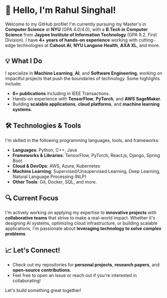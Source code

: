 # 👋 Hello, I'm Rahul Singhal!

Welcome to my GitHub profile! I'm currently pursuing my Master's in **Computer Science** at **NYU** (GPA 4.0/4.0), with a **B.Tech in Computer Science** from **Jaypee Institute of Information Technology** (GPA 9.2, First Division). I have **4+ years of hands-on experience** working with cutting-edge technologies at **Cahoot.AI**, **NYU Langone Health**, **AXA XL**, and more.

## 💡 What I Do

I specialize in **Machine Learning**, **AI**, and **Software Engineering**, working on impactful projects that push the boundaries of technology. Some highlights include:

- **6+ publications** including in IEEE Transactions.
- Hands-on experience with **TensorFlow**, **PyTorch**, and **AWS SageMaker**.
- Building **scalable applications**, **cloud platforms**, and **machine learning systems**.

## 🛠️ Technologies & Tools

I'm skilled in the following programming languages, tools, and frameworks:

- **Languages**: Python, C++, Java
- **Frameworks & Libraries**: TensorFlow, PyTorch, React.js, Django, Spring Boot
- **Cloud & DevOps**: AWS, Azure, Kubernetes
- **Machine Learning**: Supervised/Unsupervised Learning, Deep Learning, Natural Language Processing (NLP)
- **Other Tools**: Git, Docker, SQL, and more.

## 🔍 Current Focus

I'm actively working on applying my expertise to **innovative projects** with **collaborative teams** that strive to make a real-world impact. Whether it's designing AI systems, optimizing cloud infrastructure, or building scalable applications, I'm passionate about **leveraging technology to solve complex problems**.

## 📈 Let's Connect!

- Check out my repositories for **personal projects**, **research papers**, and **open-source contributions**.
- Feel free to open an issue or reach out if you're interested in collaborating!

Let's build something great together!
